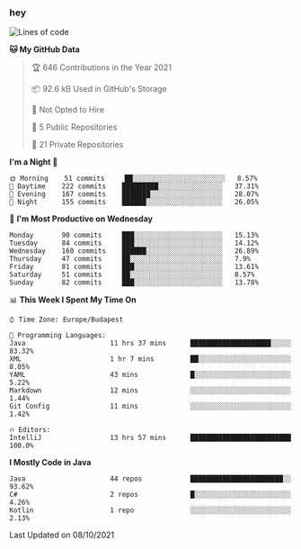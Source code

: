 ### hey

<!--START_SECTION:waka-->
![Lines of code](https://img.shields.io/badge/From%20Hello%20World%20I%27ve%20Written-457607%20lines%20of%20code-blue)

**🐱 My GitHub Data** 

> 🏆 646 Contributions in the Year 2021
 > 
> 📦 92.6 kB Used in GitHub's Storage 
 > 
> 🚫 Not Opted to Hire
 > 
> 📜 5 Public Repositories 
 > 
> 🔑 21 Private Repositories  
 > 
**I'm a Night 🦉** 

```text
🌞 Morning    51 commits     ██░░░░░░░░░░░░░░░░░░░░░░░   8.57% 
🌆 Daytime    222 commits    █████████░░░░░░░░░░░░░░░░   37.31% 
🌃 Evening    167 commits    ███████░░░░░░░░░░░░░░░░░░   28.07% 
🌙 Night      155 commits    ██████░░░░░░░░░░░░░░░░░░░   26.05%

```
📅 **I'm Most Productive on Wednesday** 

```text
Monday       90 commits     ███░░░░░░░░░░░░░░░░░░░░░░   15.13% 
Tuesday      84 commits     ███░░░░░░░░░░░░░░░░░░░░░░   14.12% 
Wednesday    160 commits    ██████░░░░░░░░░░░░░░░░░░░   26.89% 
Thursday     47 commits     ██░░░░░░░░░░░░░░░░░░░░░░░   7.9% 
Friday       81 commits     ███░░░░░░░░░░░░░░░░░░░░░░   13.61% 
Saturday     51 commits     ██░░░░░░░░░░░░░░░░░░░░░░░   8.57% 
Sunday       82 commits     ███░░░░░░░░░░░░░░░░░░░░░░   13.78%

```


📊 **This Week I Spent My Time On** 

```text
⌚︎ Time Zone: Europe/Budapest

💬 Programming Languages: 
Java                     11 hrs 37 mins      ████████████████████░░░░░   83.32% 
XML                      1 hr 7 mins         ██░░░░░░░░░░░░░░░░░░░░░░░   8.05% 
YAML                     43 mins             █░░░░░░░░░░░░░░░░░░░░░░░░   5.22% 
Markdown                 12 mins             ░░░░░░░░░░░░░░░░░░░░░░░░░   1.44% 
Git Config               11 mins             ░░░░░░░░░░░░░░░░░░░░░░░░░   1.42%

🔥 Editors: 
IntelliJ                 13 hrs 57 mins      █████████████████████████   100.0%

```

**I Mostly Code in Java** 

```text
Java                     44 repos            ███████████████████████░░   93.62% 
C#                       2 repos             █░░░░░░░░░░░░░░░░░░░░░░░░   4.26% 
Kotlin                   1 repo              ░░░░░░░░░░░░░░░░░░░░░░░░░   2.13%

```



 Last Updated on 08/10/2021
<!--END_SECTION:waka-->
